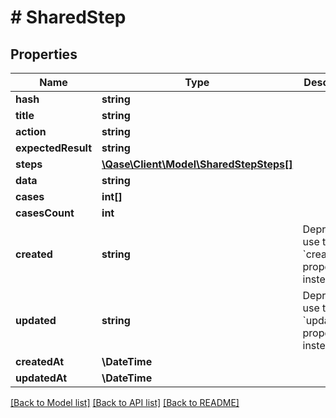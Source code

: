 # # SharedStep

## Properties

Name | Type | Description | Notes
------------ | ------------- | ------------- | -------------
**hash** | **string** |  | [optional]
**title** | **string** |  | [optional]
**action** | **string** |  | [optional]
**expectedResult** | **string** |  | [optional]
**steps** | [**\Qase\Client\Model\SharedStepSteps[]**](SharedStepSteps.md) |  | [optional]
**data** | **string** |  | [optional]
**cases** | **int[]** |  | [optional]
**casesCount** | **int** |  | [optional]
**created** | **string** | Deprecated, use the &#x60;created_at&#x60; property instead. | [optional]
**updated** | **string** | Deprecated, use the &#x60;updated_at&#x60; property instead. | [optional]
**createdAt** | **\DateTime** |  | [optional]
**updatedAt** | **\DateTime** |  | [optional]

[[Back to Model list]](../../README.md#models) [[Back to API list]](../../README.md#endpoints) [[Back to README]](../../README.md)
